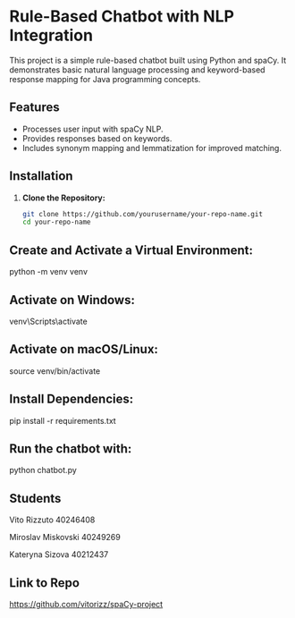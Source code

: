 # Rule-Based Chatbot with NLP Integration

This project is a simple rule-based chatbot built using Python and spaCy. It demonstrates basic natural language processing and keyword-based response mapping for Java programming concepts.

## Features
- Processes user input with spaCy NLP.
- Provides responses based on keywords.
- Includes synonym mapping and lemmatization for improved matching.

## Installation

1. **Clone the Repository:**
   ```bash
   git clone https://github.com/yourusername/your-repo-name.git
   cd your-repo-name

## Create and Activate a Virtual Environment:
   python -m venv venv
   
## Activate on Windows:
venv\Scripts\activate

## Activate on macOS/Linux:
source venv/bin/activate

## Install Dependencies:
pip install -r requirements.txt

## Run the chatbot with:
python chatbot.py

## Students
Vito Rizzuto 40246408

Miroslav Miskovski 40249269

Kateryna Sizova 40212437

## Link to Repo
https://github.com/vitorizz/spaCy-project
